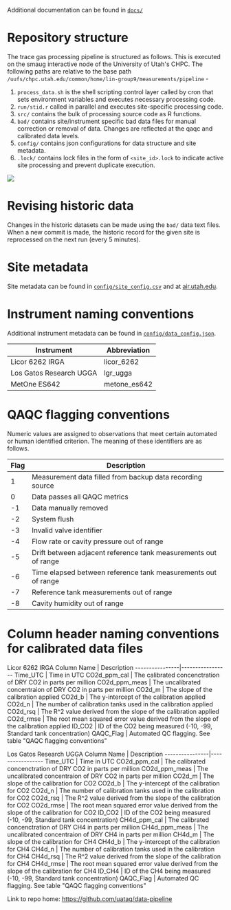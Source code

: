 Additional documentation can be found in [`docs/`](./docs/)

# Repository structure

The trace gas processing pipeline is structured as follows. This is executed on the smaug interactive node of the University of Utah's CHPC. The following paths are relative to the base path `/uufs/chpc.utah.edu/common/home/lin-group9/measurements/pipeline` -

1. `process_data.sh` is the shell scripting control layer called by cron that sets environment variables and executes necessary processing code.
1. `run/stid.r` called in parallel and executes site-specific processing code.
1. `src/` contains the bulk of processing source code as R functions.
1. `bad/` contains site/instrument specific bad data files for manual correction or removal of data. Changes are reflected at the qaqc and calibrated data levels.
1. `config/` contains json configurations for data structure and site metadata.
1. `.lock/` contains lock files in the form of `<site_id>.lock` to indicate active site processing and prevent duplicate execution.

![](assets/workflow.png)

# Revising historic data

Changes in the historic datasets can be made using the `bad/` data text files. When a new commit is made, the historic record for the given site is reprocessed on the next run (every 5 minutes).

# Site metadata

Site metadata can be found in [`config/site_config.csv`](config/site_config.csv) and at [air.utah.edu](http://air.utah.edu).

# Instrument naming conventions

Additional instrument metadata can be found in [`config/data_config.json`](config/data_config.json).

| Instrument              | Abbreviation |
| ----------------------- | ------------ |
| Licor 6262 IRGA         | licor_6262   |
| Los Gatos Research UGGA | lgr_ugga     |
| MetOne ES642            | metone_es642 |

# QAQC flagging conventions

Numeric values are assigned to observations that meet certain automated or human identified criterion. The meaning of these identifiers are as follows.

| Flag | Description                                                     |
| ---- | --------------------------------------------------------------- |
| 1    | Measurement data filled from backup data recording source       |
| 0    | Data passes all QAQC metrics                                    |
| -1   | Data manually removed                                           |
| -2   | System flush                                                    |
| -3   | Invalid valve identifier                                        |
| -4   | Flow rate or cavity pressure out of range                       |
| -5   | Drift between adjacent reference tank measurements out of range |
| -6   | Time elapsed between reference tank measurements out of range   |
| -7   | Reference tank measurements out of range                        |
| -8   | Cavity humidity out of range                                    |

# Column header naming conventions for calibrated data files

Licor 6262 IRGA
Column Name | Description
----------------|-----------------
Time_UTC | Time in UTC
CO2d_ppm_cal | The calibrated concenctration of DRY CO2 in parts per million
CO2d_ppm_meas | The uncalibrated concentraion of DRY CO2 in parts per million
CO2d_m | The slope of the calibration applied
CO2d_b | The y-intercept of the calibration applied
CO2d_n | The number of calibration tanks used in the calibration applied
CO2d_rsq | The R^2 value derived from the slope of the calibration applied
CO2d_rmse | The root mean squared error value derived from the slope of the calibration applied
ID_CO2 | ID of the CO2 being measured (-10, -99, Standard tank concentration)
QAQC_Flag | Automated QC flagging. See table "QAQC flagging conventions"

Los Gatos Research UGGA
Column Name | Description
----------------|-----------------
Time_UTC | Time in UTC
CO2d_ppm_cal | The calibrated concenctration of DRY CO2 in parts per million
CO2d_ppm_meas | The uncalibrated concentraion of DRY CO2 in parts per million
CO2d_m | The slope of the calibration for CO2
CO2d_b | The y-intercept of the calibration for CO2
CO2d_n | The number of calibration tanks used in the calibration for CO2
CO2d_rsq | The R^2 value derived from the slope of the calibration for CO2
CO2d_rmse | The root mean squared error value derived from the slope of the calibration for CO2
ID_CO2 | ID of the CO2 being measured (-10, -99, Standard tank concentration)
CH4d_ppm_cal | The calibrated concenctration of DRY CH4 in parts per million
CH4d_ppm_meas | The uncalibrated concentraion of DRY CH4 in parts per million
CH4d_m | The slope of the calibration for CH4
CH4d_b | The y-intercept of the calibration for CH4
CH4d_n | The number of calibration tanks used in the calibration for CH4
CH4d_rsq | The R^2 value derived from the slope of the calibration for CH4
CH4d_rmse | The root mean squared error value derived from the slope of the calibration for CH4
ID_CH4 | ID of the CH4 being measured (-10, -99, Standard tank concentration)
QAQC_Flag | Automated QC flagging. See table "QAQC flagging conventions"

Link to repo home: https://github.com/uataq/data-pipeline
